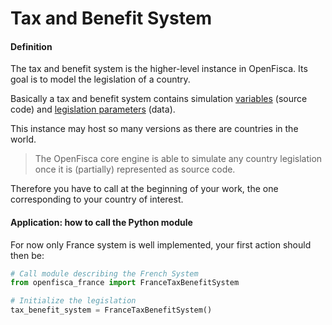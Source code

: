 # Tax and Benefit System

#### Definition

The tax and benefit system is the higher-level instance in OpenFisca.
Its goal is to model the legislation of a country.

Basically a tax and benefit system contains simulation [variables](variables.md) (source code) and [legislation parameters](parameters.md) (data).


This instance may host so many versions as there are countries in the world. 

> The OpenFisca core engine is able to simulate any country legislation once it is (partially) represented as source code.


Therefore you have to call at the beginning of your work, the one corresponding to your country of interest.

#### Application: how to call the Python module

For now only France system is well implemented, your first action should then be:

```python
# Call module describing the French System
from openfisca_france import FranceTaxBenefitSystem

# Initialize the legislation
tax_benefit_system = FranceTaxBenefitSystem()

```

 

